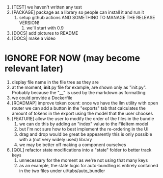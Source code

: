 1. [TEST] we haven't written any test
2. [PACKAGE] package as a library so people can install it and run it
   1. setup github actions AND SOMETHING TO MANAGE THE RELEASE VERSION!
      1. we'll start with 0.9
3. [DOCS] add pictures to README
4. [DOCS] make a video

# IGNORE FOR NOW (may become relevant later)
1. display file name in the file tree as they are
  1. at the moment, __init__.py file for example, are shown only as "init.py". Probably because the "__" is used by the markdown as formatting
2. we could provide a Dockerfile
3. [ROADMAP] improve token count: once we have the llm utility with open router we can add a button in the "exports" tab that calculates the amount of tokens in the export using the model that the user chooses
4. [FEATURE] allow the user to modify the order of the files in the bundle
   1. we can do this by adding an "index" value to the FileItem model
   2. but I'm not sure how to best implement the re-ordering in the UI 
   3. drag and drop would be great be appearently this is only possible with a (not very widely used) library
   4. we may be better off making a component ourselves
5. [QOL] refactor state modifications into a "state" folder to better track keys
   1. unnecessary for the moment as we're not using that many keys
   2. as an example, the state logic for auto-bundling is entirely contained in the two files under ui/tabs/auto_bundler